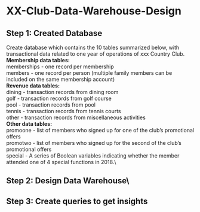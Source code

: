 # XX-Club-Data-Warehouse-Design
## Step 1: Created Database 
Create database which contains the 10 tables summarized below, with transactional data related to one year of operations of xxx Country Club.\
**Membership data tables:**\
memberships - one record per membership\
members - one record per person (multiple family members can be included on the same membership account)\
**Revenue data tables:**\
dining - transaction records from dining room\
golf - transaction records from golf course\
pool - transaction records from pool\
tennis - transaction records from tennis courts\
other - transaction records from miscellaneous activities\
**Other data tables:**\
promoone - list of members who signed up for one of the club’s promotional offers\
promotwo - list of members who signed up for the second of the club’s promotional offers\
special - A series of Boolean variables indicating whether the member attended one of 4 special functions in 2018.\
## Step 2: Design Data Warehouse\
## Step 3: Create queries to get insights
